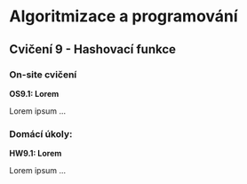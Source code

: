 # Algoritmizace a programování

## Cvičení 9 - Hashovací funkce

### On-site cvičení

**OS9.1: Lorem**

Lorem ipsum ...

### Domácí úkoly:

**HW9.1: Lorem**

Lorem ipsum ...